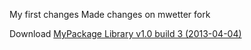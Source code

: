 My first changes
Made changes on mwetter fork

Download [MyPackage Library v1.0 build 3 (2013-04-04)](../../archive/v1.0_build3.zip)
